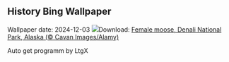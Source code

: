 ## History Bing Wallpaper
Wallpaper date: 2024-12-03
![](https://www.bing.com/th?id=OHR.SnowMoose_EN-US6949674639_UHD.jpg&w=1000)Download: [Female moose, Denali National Park, Alaska (© Cavan Images/Alamy)](https://www.bing.com/th?id=OHR.SnowMoose_EN-US6949674639_UHD.jpg)

Auto get programm by LtgX
